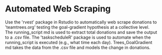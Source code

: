 # Automated Web Scraping
Use the 'rvest' package in Rstudio to automatically web scrape donations to 'teamtrees.org' testing the goal-gradient hypothesis at a collective level.
The running_script md is used to extract total donations and save the output to a .csv file.
The 'taskscheduleR' package is used to automate when the running_script is executed (e.g., what time each day).
Trees_GoalGradient md takes the data from the .csv file and models the change in donations.
